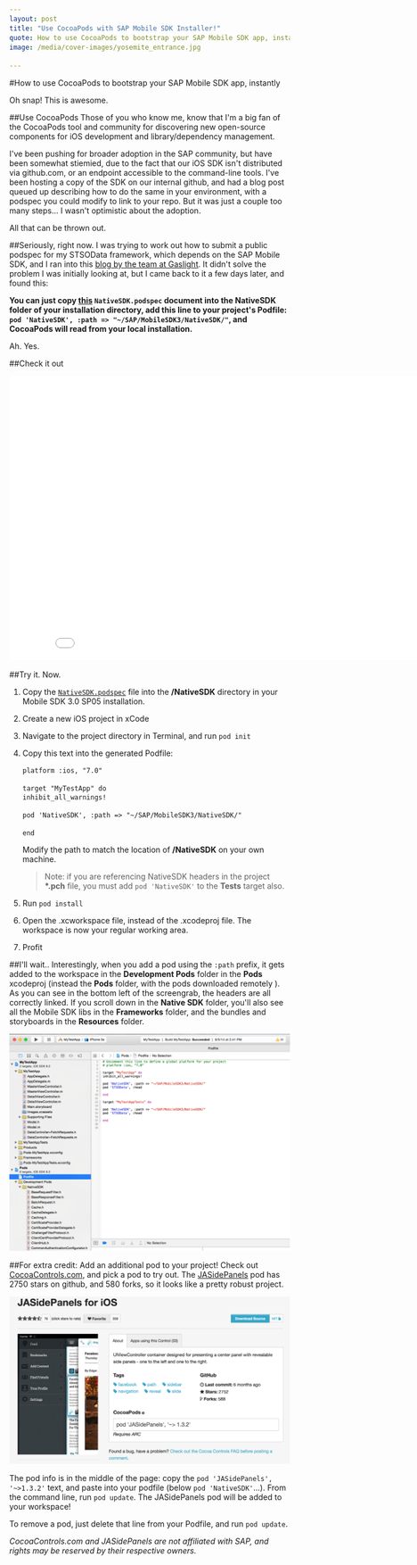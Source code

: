 ```yaml
---
layout: post
title: "Use CocoaPods with SAP Mobile SDK Installer!"
quote: How to use CocoaPods to bootstrap your SAP Mobile SDK app, instantly
image: /media/cover-images/yosemite_entrance.jpg

---
```


#How to use CocoaPods to bootstrap your SAP Mobile SDK app, instantly

Oh snap! This is awesome.  

##Use CocoaPods
Those of you who know me, know that I'm a big fan of the CocoaPods tool and community for discovering new open-source components for iOS development and library/dependency management.

I've been pushing for broader adoption in the SAP community, but have been somewhat stiemied, due to the fact that our iOS SDK isn't distributed via github.com, or an endpoint accessible to the command-line tools.  I've been hosting a copy of the SDK on our internal github, and had a blog post queued up describing how to do the same in your environment, with a podspec you could modify to link to your repo.  But it was just a couple too many steps... I wasn't optimistic about the adoption.

All that can be thrown out.  

##Seriously, right now.
I was trying to work out how to submit a public podspec for my STSOData framework, which depends on the SAP Mobile SDK, and I ran into this [blog by the team at Gaslight](https://teamgaslight.com/blog/using-local-libraries-with-cocoapods).  It didn't solve the problem I was initially looking at, but I came back to it a few days later, and found this:

**You can just copy [this](https://github.com/sstadelman/NativeSDK-podspec) `NativeSDK.podspec` document into the NativeSDK folder of your installation directory, add this line to your project's Podfile:  `pod 'NativeSDK', :path => "~/SAP/MobileSDK3/NativeSDK/"`, and CocoaPods will read from your local installation.**

Ah.  Yes.

##Check it out
<iframe width="854" height="510" src="//www.youtube.com/embed/sI4nDiSX9Gc" frameborder="0" allowfullscreen></iframe>

##Try it.  Now.

1.  Copy the [`NativeSDK.podspec`](https://github.com/sstadelman/NativeSDK-podspec) file into the **/NativeSDK** directory in your Mobile SDK 3.0 SP05 installation.
2.  Create a new iOS project in xCode
3.  Navigate to the project directory in Terminal, and run `pod init`
4.  Copy this text into the generated Podfile:

        platform :ios, "7.0"

        target "MyTestApp" do
        inhibit_all_warnings!

        pod 'NativeSDK', :path => "~/SAP/MobileSDK3/NativeSDK/"

        end

    Modify the path to match the location of **/NativeSDK** on your own machine.  

    > Note:  if you are referencing NativeSDK headers in the project **\*.pch** file, you must add `pod 'NativeSDK'` to the **Tests** target also.

5.  Run `pod install`
6.  Open the .xcworkspace file, instead of the .xcodeproj file.  The workspace is now your regular working area.
7.  Profit

##I'll wait..
Interestingly, when you add a pod using the `:path` prefix, it gets added to the workspace in the **Development Pods** folder in the **Pods** xcodeproj (instead the **Pods** folder, with the pods downloaded remotely ).  As you can see in the bottom left of the screengrab, the headers are all correctly linked.  If you scroll down in the **Native SDK** folder, you'll also see all the Mobile SDK libs in the **Frameworks** folder, and the bundles and storyboards in the **Resources** folder.  

![Newly created xcworkspace](https://raw.githubusercontent.com/sstadelman/sstadelman.github.io/master/media/blog-images/Native-SDK-podspec1.png)

##For extra credit:
Add an additional pod to your project!  Check out [CocoaControls.com](https://www.cocoacontrols.com/platforms/ios/controls?cocoapods=t&sort=rating), and pick a pod to try out.  The [JASidePanels](https://www.cocoacontrols.com/controls/jasidepanels) pod has 2750 stars on github, and 580 forks, so it looks like a pretty robust project.  

![JASidePanels page on CocoaControls.com](https://raw.githubusercontent.com/sstadelman/sstadelman.github.io/master/media/blog-images/cocoacontrols-jasidepanels.png)

The pod info is in the middle of the page:  copy the `pod 'JASidePanels', '~>1.3.2'` text, and paste into your podfile (below `pod 'NativeSDK'`...).  From the command line, run `pod update`.  The JASidePanels pod will be added to your workspace!

To remove a pod, just delete that line from your Podfile, and run `pod update`.

*CocoaControls.com and JASidePanels are not affiliated with SAP, and rights may be reserved by their respective owners.*
